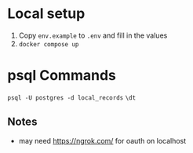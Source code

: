 # Local setup
1. Copy `env.example` to `.env` and fill in the values
1. `docker compose up`

# psql Commands
`psql -U postgres -d local_records`
`\dt`

## Notes
- may need https://ngrok.com/ for oauth on localhost
